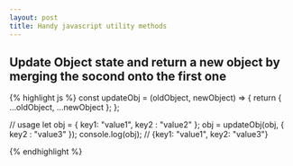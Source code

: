 ```yaml
---
layout: post
title: Handy javascript utility methods
---
```


## Update Object state and return a new object by merging the socond onto the first one

{% highlight js %}
const updateObj = (oldObject, newObject) => {
  return {
    ...oldObject, 
    ...newObject
  };
};

// usage 
let obj = { key1: "value1", key2 : "value2" };
obj = updateObj(obj, { key2 : "value3" });
console.log(obj); // {key1: "value1", key2: "value3"}

{% endhighlight %}
